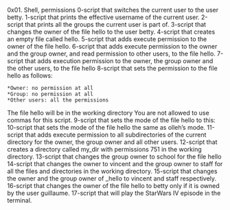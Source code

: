 0x01. Shell, permissions
0-script that switches the current user to the user betty.
1-script that prints the effective username of the current user.
2-script that prints all the groups the current user is part of.
3-script that changes the owner of the file hello to the user betty.
4-script that creates an empty file called hello.
5-script that adds execute permission to the owner of the file hello.
6-script that adds execute permission to the owner and the group owner, and read permission to other users, to the file hello.
7-script that adds execution permission to the owner, the group owner and the other users, to the file hello
8-script that sets the permission to the file hello as follows:

	*Owner: no permission at all
	*Group: no permission at all
	*Other users: all the permissions

The file hello will be in the working directory You are not allowed to use commas for this script.
9-script that sets the mode of the file hello to this:
10-script that sets the mode of the file hello the same as olleh’s mode.
11-script that adds execute permission to all subdirectories of the current directory for the owner, the group owner and all other users.
12-script that creates a directory called my_dir with permissions 751 in the working directory.
13-script that changes the group owner to school for the file hello
14-script that changes the owner to vincent and the group owner to staff for all the files and directories in the working directory.
15-script that changes the owner and the group owner of _hello to vincent and staff respectively.
16-script that changes the owner of the file hello to betty only if it is owned by the user guillaume.
17-script that will play the StarWars IV episode in the terminal.
